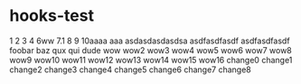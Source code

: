 # hooks-test

1
2
3
4
6ww
7.1
8
9
10aaaa
aaa
asdasdasdasdsa
asdfasdfasdf
asdfasdfasdf
foobar
baz
qux
qui
dude
wow
wow2
wow3
wow4
wow5
wow6
wow7
wow8
wow9
wow10
wow11
wow12
wow13
wow14
wow15
wow16
change0
change1
change2
change3
change4
change5
change6
change7
change8
